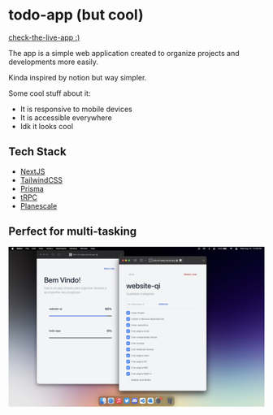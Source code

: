 # todo-app (but cool)

[check-the-live-app :)](https://lists-of-tasks.vercel.app/)

The app is a simple web application created to organize projects and developments more easily.

Kinda inspired by notion but way simpler.

Some cool stuff about it:

- It is responsive to mobile devices
- It is accessible everywhere
- Idk it looks cool

## Tech Stack

- [NextJS](https://nextjs.org)
- [TailwindCSS](https://tailwindcss.com)
- [Prisma](https://www.prisma.io)
- [tRPC](https://trpc.io)
- [Planescale](https://planetscale.com)

## Perfect for multi-tasking

![App Screenshot](https://raw.githubusercontent.com/adomaitisc/todo-app/main/public/thumbnail.png)
